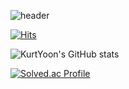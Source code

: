 ![header](https://capsule-render.vercel.app/api?type=${waving}&color=auto&height=${200}&section=header&text=Welcome!&fontSize=${50}&animation=${twinkling})

[![Hits](https://hits.seeyoufarm.com/api/count/incr/badge.svg?url=https%3A%2F%2Fgithub.com%2FKurtYoon&count_bg=%23BEBBBB&title_bg=%23555555&icon=&icon_color=%23E7E7E7&title=hits&edge_flat=false)](https://hits.seeyoufarm.com)

![KurtYoon's GitHub stats](https://github-readme-stats.vercel.app/api?username=KurtYoon&show_icons=true&theme=dark)

[![Solved.ac Profile](http://mazassumnida.wtf/api/v2/generate_badge?boj=kurtyoon)](https://solved.ac/kurtyoon/)
